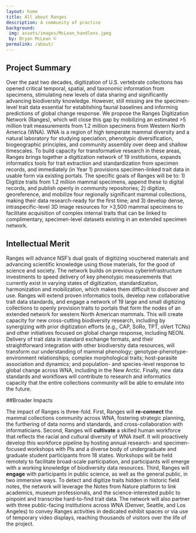 ```yaml
---
layout: home
title: All about Ranges
description: A community of practice
background:
 img: assets/images/McLean_handlens.jpeg
 by: Bryan McLean ©
permalink: /about/
---
```


## Project Summary

Over the past two decades, digitization of U.S. vertebrate collections has opened critical temporal, spatial, and taxonomic information from specimens, stimulating new levels of data sharing and significantly advancing biodiversity knowledge. However, still missing are the specimen-level trait data essential for establishing faunal baselines and informing predictions of global change response. We propose the Ranges Digitization Network (Ranges), which will close this gap by mobilizing an estimated >5 million trait measurements from 1.2 million specimens from Western North America (WNA). WNA is a region of high temperate mammal diversity and a natural laboratory for studying speciation, phenotypic diversification, biogeographic principles, and community assembly over deep and shallow timescales. To build capacity for transformative research in these areas, Ranges brings together a digitization network of 19 institutions, expands informatics tools for trait extraction and standardization from specimen records, and immediately (in Year 1) provisions specimen-linked trait data in usable form via existing portals. The specific goals of Ranges will be to: 1) Digitize traits from 1.2 million mammal specimens, append these to digital records, and publish openly in community repositories; 2) digitize, georeference, and mobilize four regionally significant mammal collections, making their data research-ready for the first time; and 3) develop dense, intraspecific-level 3D image resources for >3,500 mammal specimens to facilitate acquisition of complex internal traits that can be linked to complimentary, specimen-level datasets existing in an extended specimen network.

## Intellectual Merit

Ranges will advance NSF’s dual goals of digitizing vouchered materials and advancing scientific knowledge using those materials, for the good of science and society. The network builds on previous cyberinfrastructure investments to speed delivery of key phenotypic measurements that currently exist in varying states of digitization, standardization, harmonization and mobilization, which makes them difficult to discover and use. Ranges will extend proven informatics tools, develop new collaborative trait data standards, and engage a network of 19 large and small digitizing collections to openly provision traits to portals that form the nodes of an extended network for western North American mammals. This will create capacity for new cross-cutting biodiversity research, including by synergizing with prior digitization efforts (e.g., CAP, SoRo, TPT, oVert TCNs) and other initiatives focused on global change response, including NEON. Delivery of trait data in standard exchange formats, and their straightforward integration with other biodiversity data resources, will transform our understanding of mammal phenology; genotype-phenotype- environment relationships; complex morphological traits; host-parasite association and dynamics; and population- and species-level response to global change across WNA, including in the New Arctic. Finally, new data standards and workflows will contribute to research and informatics capacity that the entire collections community will be able to emulate into the future.

##Broader Impacts

The impact of Ranges is three-fold. First, Ranges will **re-connect** the mammal collections community across WNA, fostering strategic planning, the furthering of data norms and standards, and cross-collaboration with informaticians. Second, Ranges will **cultivate** a skilled human workforce that reflects the racial and cultural diversity of WNA itself. It will proactively develop this workforce pipeline by hosting annual research- and specimen-focused workshops with PIs and a diverse body of undergraduate and graduate student participants from 18 states. Workshops will be held remotely to facilitate broad-scale participation, and participants will emerge with a working knowledge of biodiversity data resources. Third, Ranges will **engage** with participants in public science, as well as the general public, in two immersive ways. To detect and digitize traits hidden in historic field notes, the network will leverage the Notes from Nature platform to link academics, museum professionals, and the science-interested public to pinpoint and transcribe hard-to-find trait data. The network will also partner with three public-facing institutions across WNA (Denver, Seattle, and Los Angeles) to convey Ranges activities in dedicated exhibit spaces or via use of temporary video displays, reaching thousands of visitors over the life of the project.
